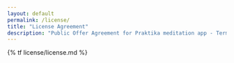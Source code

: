 ```yaml
---
layout: default
permalink: /license/
title: "License Agreement"
description: "Public Offer Agreement for Praktika meditation app - Terms and conditions for using our mobile application and audio content."
---
```


{% tf license/license.md %}